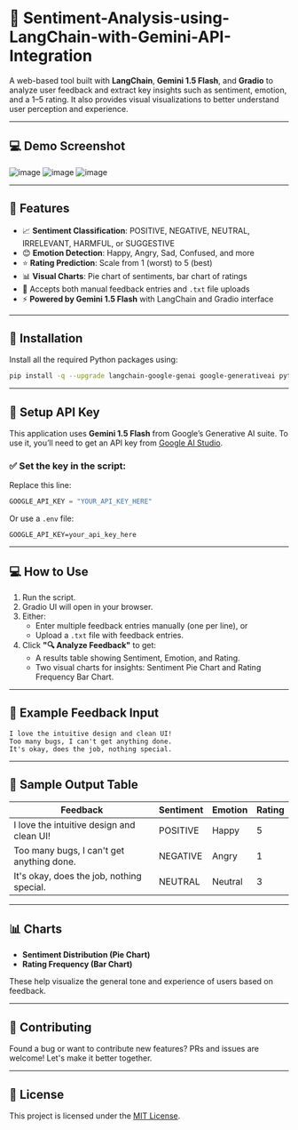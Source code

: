 
# 🧠 Sentiment-Analysis-using-LangChain-with-Gemini-API-Integration

A web-based tool built with **LangChain**, **Gemini 1.5 Flash**, and **Gradio** to analyze user feedback and extract key insights such as sentiment, emotion, and a 1–5 rating. It also provides visual visualizations to better understand user perception and experience.

--- 
## 💻 Demo Screenshot

![image](https://github.com/user-attachments/assets/e174a3ff-6991-4d55-a195-79a193e5cd82)
![image](https://github.com/user-attachments/assets/3f5bbfd6-151a-43d0-b521-2deab24110c3)
![image](https://github.com/user-attachments/assets/f14b8612-dbdc-409c-bd94-85e8c14f91fd)




--- 

## 🚀 Features

- 📈 **Sentiment Classification**: POSITIVE, NEGATIVE, NEUTRAL, IRRELEVANT, HARMFUL, or SUGGESTIVE
- 😊 **Emotion Detection**: Happy, Angry, Sad, Confused, and more
- ⭐ **Rating Prediction**: Scale from 1 (worst) to 5 (best)
- 📊 **Visual Charts**: Pie chart of sentiments, bar chart of ratings
- 📝 Accepts both manual feedback entries and `.txt` file uploads
- ⚡ **Powered by Gemini 1.5 Flash** with LangChain and Gradio interface

---

## 🔧 Installation

Install all the required Python packages using:

```bash
pip install -q --upgrade langchain-google-genai google-generativeai python-dotenv matplotlib pandas gradio
```

---

## 🔐 Setup API Key

This application uses **Gemini 1.5 Flash** from Google’s Generative AI suite. To use it, you’ll need to get an API key from [Google AI Studio](https://makersuite.google.com/app/apikey).

### ✅ Set the key in the script:
Replace this line:
```python
GOOGLE_API_KEY = "YOUR_API_KEY_HERE"
```

Or use a `.env` file:
```
GOOGLE_API_KEY=your_api_key_here
```

---

## 💻 How to Use

1. Run the script.
2. Gradio UI will open in your browser.
3. Either:
   - Enter multiple feedback entries manually (one per line), or
   - Upload a `.txt` file with feedback entries.
4. Click **"🔍 Analyze Feedback"** to get:
   - A results table showing Sentiment, Emotion, and Rating.
   - Two visual charts for insights: Sentiment Pie Chart and Rating Frequency Bar Chart.

---

## 📂 Example Feedback Input

```
I love the intuitive design and clean UI!
Too many bugs, I can't get anything done.
It's okay, does the job, nothing special.
```

---

## 🧾 Sample Output Table

| Feedback                                     | Sentiment | Emotion | Rating |
|---------------------------------------------|-----------|---------|--------|
| I love the intuitive design and clean UI!   | POSITIVE  | Happy   | 5      |
| Too many bugs, I can't get anything done.   | NEGATIVE  | Angry   | 1      |
| It's okay, does the job, nothing special.   | NEUTRAL   | Neutral | 3      |

---

## 📊 Charts

- **Sentiment Distribution (Pie Chart)**
- **Rating Frequency (Bar Chart)**

These help visualize the general tone and experience of users based on feedback.

---

## 🤝 Contributing

Found a bug or want to contribute new features? PRs and issues are welcome! Let's make it better together.

---

## 📄 License

This project is licensed under the [MIT License](LICENSE).
